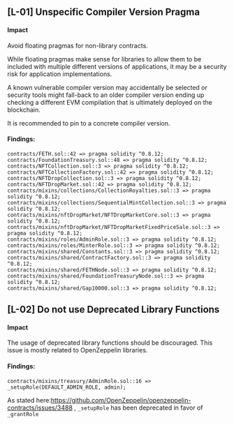 ## [L-01] Unspecific Compiler Version Pragma

#### Impact
Avoid floating pragmas for non-library contracts.

While floating pragmas make sense for libraries to allow them to be included with multiple different versions of applications, it may be a security risk for application implementations.

A known vulnerable compiler version may accidentally be selected or security tools might fall-back to an older compiler version ending up checking a different EVM compilation that is ultimately deployed on the blockchain.

It is recommended to pin to a concrete compiler version.

#### Findings:
```
contracts/FETH.sol::42 => pragma solidity ^0.8.12;
contracts/FoundationTreasury.sol::48 => pragma solidity ^0.8.12;
contracts/NFTCollection.sol::3 => pragma solidity ^0.8.12;
contracts/NFTCollectionFactory.sol::42 => pragma solidity ^0.8.12;
contracts/NFTDropCollection.sol::3 => pragma solidity ^0.8.12;
contracts/NFTDropMarket.sol::42 => pragma solidity ^0.8.12;
contracts/mixins/collections/CollectionRoyalties.sol::3 => pragma solidity ^0.8.12;
contracts/mixins/collections/SequentialMintCollection.sol::3 => pragma solidity ^0.8.12;
contracts/mixins/nftDropMarket/NFTDropMarketCore.sol::3 => pragma solidity ^0.8.12;
contracts/mixins/nftDropMarket/NFTDropMarketFixedPriceSale.sol::3 => pragma solidity ^0.8.12;
contracts/mixins/roles/AdminRole.sol::3 => pragma solidity ^0.8.12;
contracts/mixins/roles/MinterRole.sol::3 => pragma solidity ^0.8.12;
contracts/mixins/shared/Constants.sol::3 => pragma solidity ^0.8.12;
contracts/mixins/shared/ContractFactory.sol::3 => pragma solidity ^0.8.12;
contracts/mixins/shared/FETHNode.sol::3 => pragma solidity ^0.8.12;
contracts/mixins/shared/FoundationTreasuryNode.sol::3 => pragma solidity ^0.8.12;
contracts/mixins/shared/Gap10000.sol::3 => pragma solidity ^0.8.12;
```


## [L-02] Do not use Deprecated Library Functions

#### Impact
The usage of deprecated library functions should be discouraged.
This issue is mostly related to OpenZeppelin libraries.

#### Findings:
```
contracts/mixins/treasury/AdminRole.sol::16 => _setupRole(DEFAULT_ADMIN_ROLE, admin);
```

As stated here:https://github.com/OpenZeppelin/openzeppelin-contracts/issues/3488    ,  `_setupRole` has been deprecated in favor of `_grantRole`
